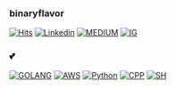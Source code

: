### binaryflavor

[![Hits](https://hits.seeyoufarm.com/api/count/incr/badge.svg?url=https%3A%2F%2Fgithub.com%2Fbyunjuneseok&count_bg=%2379C83D&title_bg=%23555555&icon=&icon_color=%23E7E7E7&title=hits&edge_flat=true&style=flat-square)](https://hits.seeyoufarm.com)
[![Linkedin](https://img.shields.io/badge/-LinkedIn-blue?style=flat-square&logo=Linkedin&logoColor=white&link=https://www.linkedin.com/in/byunjuneseok/)](https://www.linkedin.com/in/byunjuneseok/)
[![MEDIUM](http://img.shields.io/badge/-Medium-12100E?style=flat-square&logo=medium&link=https://binaryflavor.com)](https://binaryflavor.com)
[![IG](https://img.shields.io/badge/Instagram-E4405F?style=flat-square&logo=instagram&logoColor=white)](https://instagram.com/binaryflavor)

### 💕
  <div align=left>
  
  [![GOLANG](https://img.shields.io/badge/Go-00ADD8?style=flat-square&logo=Go&logoColor=white)]()
  [![AWS](https://img.shields.io/badge/Aws-0095D5?style=flat-square&logo=Aws&logoColor=white)]()
  [![Python](https://img.shields.io/badge/Python-3776AB?style=flat-square&logo=python&logoColor=white)]()
  [![CPP](https://img.shields.io/badge/C%2B%2B-00599C?style=flat-square&logo=c%2B%2B&logoColor=white)]()
  [![SH](https://img.shields.io/badge/Shell_Script-121011?style=flat-square&logo=gnu-bash&logoColor=white)]()
  
  </div>
